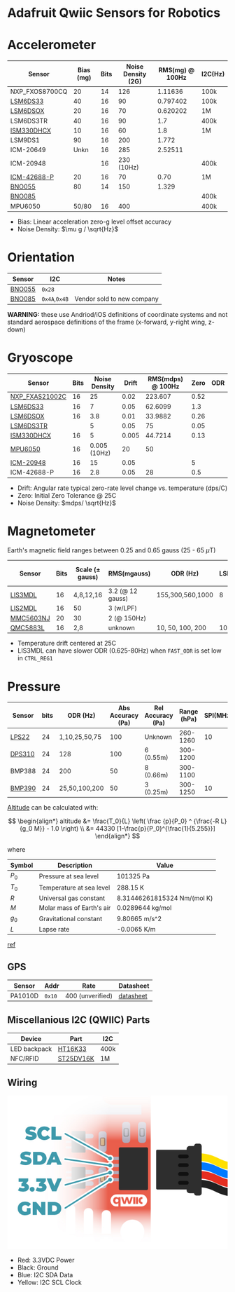 # Adafruit Qwiic Sensors for Robotics

# Accelerometer

| Sensor               | Bias (mg)  | Bits | Noise Density (2G) | RMS(mg) @ 100Hz |I2C(Hz)|
|----------------------|------------|------|--------------------|-----------------|-------|
| NXP_FXOS8700CQ       | 20         | 14   | 126                | 1.11636         | 100k  |
| [LSM6DS33][id8]      | 40         | 16   | 90                 | 0.797402        | 100k  |
| [LSM6DSOX][id2]      | 20         | 16   | 70                 | 0.620202        | 1M    |
| LSM6DS3TR            | 40         | 16   | 90                 | 1.7             | 400k  |
| [ISM330DHCX][id4]    | 10         | 16   | 60                 | 1.8             | 1M    |
| LSM9DS1              | 90         | 16   | 200                | 1.772           |       |
| ICM-20649            | Unkn       | 16   | 285                | 2.52511         |       |
| ICM-20948            |            | 16   | 230 (10Hz)         |                 | 400k  |
| [ICM-42688-P][id7]   | 20         | 16   | 70                 | 0.70            | 1M    |
| [BNO055][id5]        | 80         | 14   | 150                | 1.329           |       |
| [BNO085][id6]        |            |      |                    |                 | 400k  |
| MPU6050              | 50/80      | 16   | 400                |                 | 400k  |

- Bias: Linear acceleration zero-g level offset accuracy
- Noise Density: $\mu g / \sqrt{Hz}$

[id2]: https://www.st.com/resource/en/datasheet/lsm6dsox.pdf
[id4]: https://www.st.com/resource/en/datasheet/ism330dhcx.pdf
[id5]: https://cdn-learn.adafruit.com/assets/assets/000/125/776/original/bst-bno055-ds000.pdf?1698865246
[id6]: https://www.ceva-dsp.com/wp-content/uploads/2019/10/BNO080_085-Datasheet.pdf
[id7]: https://invensense.tdk.com/wp-content/uploads/2020/04/ds-000347_icm-42688-p-datasheet.pdf
[id8]: https://www.st.com/resource/en/datasheet/lsm6ds33.pdf

# Orientation

| Sensor               | I2C  | Notes |
|----------------------|------|---|
| [BNO055][o1]         | `0x28` |   |
| [BNO085][o2]         | `0x4A`,`0x4B` | Vendor sold to new company |

[o1]: https://www.adafruit.com/product/4646
[o2]: https://www.adafruit.com/product/4754

**WARNING:** these use Andriod/iOS definitions of coordinate systems 
and not standard aerospace definitions of the frame (x-forward, y-right wing, z-down)

# Gryoscope

| Sensor               | Bits  | Noise Density | Drift | RMS(mdps) @ 100Hz | Zero | ODR |
|----------------------|-------|---------------|-------|-------------------|------|-----|
| [NXP_FXAS21002C][i1] | 16    | 25            | 0.02  | 223.607           | 0.52 |
| [LSM6DS33][i2]       | 16    | 7             | 0.05  | 62.6099           | 1.3  |
| [LSM6DSOX][i3]       | 16    | 3.8           | 0.01  | 33.9882           | 0.26 |
| [LSM6DS3TR][i8]      |       | 5             | 0.05  | 75                | 0.05 |
| [ISM330DHCX][i4]     | 16    | 5             | 0.005 | 44.7214           | 0.13 |
| [MPU6050][i9]        | 16    | 0.005 (10Hz)  | 20    | 50                |      |
| [ICM-20948][i10]     | 16    | 15            | 0.05  |                   | 5    |
| ICM-42688-P          | 16    | 2.8           | 0.05  | 28                | 0.5  |

- Drift: Angular rate typical zero-rate level change vs. temperature (dps/C)
- Zero: Initial Zero Tolerance @ 25C
- Noise Density: $mdps/ \sqrt{Hz}$

[i1]: https://www.adafruit.com/product/3463
[i2]: https://www.adafruit.com/product/4485
[i3]: https://www.adafruit.com/product/4517
[i4]: https://www.adafruit.com/product/4502
[i5]: https://www.adafruit.com/product/4634
[i6]: https://www.adafruit.com/product/4464
[i7]: https://www.adafruit.com/product/4646
[i8]: https://www.adafruit.com/product/4503
[i9]: https://www.adafruit.com/product/3886
[i10]: https://www.adafruit.com/product/4554

# Magnetometer

Earth's magnetic field ranges between 0.25 and 0.65 gauss (25 - 65 $\mu$T)

| Sensor          | Bits | Scale ($\pm$ gauss) | RMS(mgauss)      | ODR (Hz)         | LSB/C | Bias ($\pm$ mG) |SPI(MHz)| I2C(Hz) | Addr        |
|-----------------|------|---------------------|------------------|------------------|-------|----------------|--------|--------|-------------|
|[LIS3MDL][ds1]   | 16   | 4,8,12,16           | 3.2 (@ 12 gauss) | 155,300,560,1000 | 8     | 1 (@ 4 gauss)  | 10     | 400k    |`0x1C`,`0x1E`
|[LIS2MDL][ds2]   | 16   | 50                  | 3 (w/LPF)        |                  |       |                |        | 3.4M    |`0x1E`
|[MMC5603NJ][ds3] | 20   | 30                  | 2 (@ 150Hz)      |                  |       |                |        | 400k    |`0x30`
|[QMC5883L][ds4]  | 16   | 2,8                 | unknown          | 10, 50, 100, 200 | 100   | 10             | N/A    | 400k    |`0x1D`

- Temperature drift centered at 25C
- LIS3MDL can have slower ODR (0.625-80Hz) when `FAST_ODR` is set low in `CTRL_REG1`

[ds1]: https://www.st.com/resource/en/datasheet/lis3mdl.pdf
[ds2]: https://www.st.com/resource/en/datasheet/lis2mdl.pdf
[ds3]: https://cdn-learn.adafruit.com/assets/assets/000/113/957/original/MMC5603NJ_RevB_7-12-18.pdf?1659554945
[ds4]: https://www.qstcorp.com/en_comp_prod/QMC5883L

# Pressure

| Sensor         | bits | ODR (Hz)      | Abs Accuracy (Pa) | Rel Accuracy (Pa) | Range (hPa) |SPI(MHz)| I2C (Hz) | Addr      |
|----------------|------|---------------|-------------------|-------------------|-------------|--------|----------|-----------|
| [LPS22][gds3]  | 24   | 1,10,25,50,75 | 100               | Unknown           | 260-1260    | 10     | 400k     |`0x5C`,`0x5D`      
| [DPS310][gds1] | 24   | 128           | 100               | 6 (0.55m)         | 300-1200    |        | 3.4M     |`0x76`,`0x77`
| BMP388         | 24   | 200           | 50                | 8 (0.66m)         | 300-1100    |        | 3.4M     |     
| [BMP390][gds2] | 24   | 25,50,100,200 | 50                | 3 (0.25m)         | 300-1250    | 10     | 3.4M     |`0x76`,`0x77`

[gds1]: https://www.infineon.com/dgdl/Infineon-DPS310-DataSheet-v01_01-EN.pdf?fileId=5546d462576f34750157750826c42242
[gds2]: https://www.bosch-sensortec.com/media/boschsensortec/downloads/datasheets/bst-bmp390-ds002.pdf
[gds3]: https://www.st.com/resource/en/datasheet/dm00140895.pdf

[Altitude][peqn] can be calculated with:

$$
\begin{align*}
altitude &= \frac{T_0}{L} \left( \frac {p}{P_0} ^ {\frac{-R L}{g_0 M}} - 1.0 \right) \\
         &= 44330 [1-\frac{p}{P_0}^{\frac{1}{5.255}}]
\end{align*}
$$

where 

| Symbol | Description | Value |
|--------|-------------|-------|
| $P_0$ | Pressure at sea level     | 101325 Pa |
| $T_0$ | Temperature at sea level  | 288.15 K |
| $R$   | Universal gas constant    | 8.31446261815324 Nm/(mol K) |
| $M$   | Molar mass of Earth's air | 0.0289644 kg/mol |
| $g_0$ | Gravitational constant    | 9.80665 m/s^2 |
| $L$   | Lapse rate                | -0.0065 K/m |

[ref](https://www.mide.com/air-pressure-at-altitude-calculator)

[peqn]: https://cdn-shop.adafruit.com/datasheets/BST-BMP180-DS000-09.pdf
[p1]: https://www.adafruit.com/product/4633
[p2]: https://www.adafruit.com/product/4494
[p3]: https://www.adafruit.com/product/4816
[p4]: https://www.adafruit.com/product/3966

## GPS

| Sensor  | Addr   | Rate             | Datasheet |
|---------|--------|------------------|-----------|
| PA1010D | `0x10` | 400 (unverified) | [datasheet][gps1]

[gps1]: https://cdn-learn.adafruit.com/assets/assets/000/084/295/original/CD_PA1010D_Datasheet_v.03.pdf?1573833002

## Miscellanious I2C (QWIIC) Parts

| Device | Part | I2C |
|--------|------|-----|
| LED backpack | [HT16K33][misc1]   | 400k |
| NFC/RFID     | [ST25DV16K][misc2] | 1M   |

[misc1]: https://cdn-shop.adafruit.com/datasheets/ht16K33v110.pdf
[misc2]: https://cdn-learn.adafruit.com/assets/assets/000/093/906/original/st25dv04k.pdf?1596828496

## Wiring

![](./qwiic-pinout.jpg)

- Red: 3.3VDC Power
- Black: Ground
- Blue: I2C SDA Data
- Yellow: I2C SCL Clock





